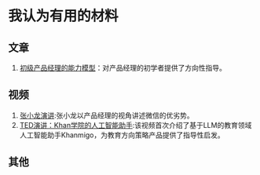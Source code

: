 # 我认为有用的材料

## 文章
1. [初级产品经理的能力模型](https://baijiahao.baidu.com/s?id=1678960665808590785&wfr=spider&for=pc)：对产品经理的初学者提供了方向性指导。

## 视频
1. [张小龙演讲](https://www.bilibili.com/video/BV1qy4y1H7kC/?spm_id_from=333.337.search-card.all.click):张小龙以产品经理的视角讲述微信的优劣势。
2. [TED演讲：Khan学院的人工智能助手](https://www.youtube.com/watch?v=hJP5GqnTrNo):该视频首次介绍了基于LLM的教育领域人工智能助手Khanmigo，为教育方向策略产品提供了指导性启发。

## 其他
